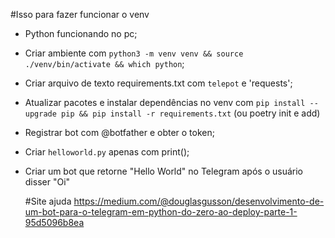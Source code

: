 #Isso para fazer funcionar o venv
- Python funcionando no pc;
- Criar ambiente com `python3 -m venv venv && source ./venv/bin/activate && which python`;
- Criar arquivo de texto requirements.txt  com `telepot` e 'requests';
- Atualizar pacotes e instalar dependências no venv com `pip install --upgrade pip && pip install -r requirements.txt` (ou poetry init e add)
- Registrar bot com @botfather e obter o token;
- Criar `helloworld.py` apenas com print();
- Criar um bot que retorne "Hello World" no Telegram após o usuário disser "Oi"

  
  #Site ajuda
  https://medium.com/@douglasgusson/desenvolvimento-de-um-bot-para-o-telegram-em-python-do-zero-ao-deploy-parte-1-95d5096b8ea
  
